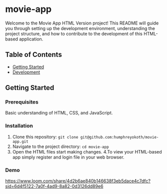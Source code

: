 # movie-app
Welcome to the Movie App HTML Version project! This README will guide you through setting up the development environment, understanding the project structure, and how to contribute to the development of this HTML-based application.

## Table of Contents

- [Getting Started](#getting-started)
- [Development](#development)

## Getting Started

### Prerequisites
Basic understanding of HTML, CSS, and JavaScript.
### Installation
1. Clone this repository: `git clone git@github.com:humphreyokoth/movie-app.git`
2. Navigate to the project directory: `cd movie-app`
3. Open the HTML files start making changes.
4.To view your HTML-based app  simply register and login file in your web browser.
### Demo
https://www.loom.com/share/4d2b6ae840b146638f3eb5dace4c7dfc?sid=6d4f5122-7a0f-4ad9-8a82-0d3126dd89e6



